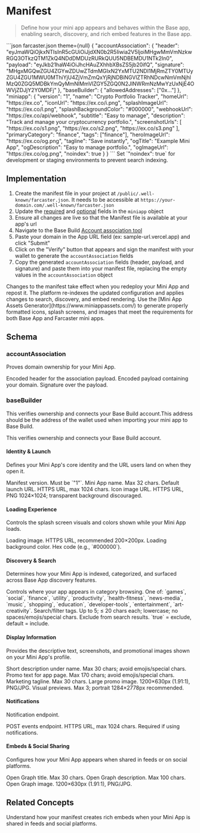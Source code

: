 # Manifest

> Define how your mini app appears and behaves within the Base app, enabling search, discovery, and rich embed features in the Base app.

<Panel>
  ```json farcaster.json theme={null}
  {
    "accountAssociation": {
      "header": "eyJmaWQiOjkxNTIsInR5cGUiOiJjdXN0b2R5Iiwia2V5IjoiMHgwMmVmNzkwRGQ3OTkzQTM1ZkQ4NDdDMDUzRURkQUU5NDBEMDU1NTk2In0",
      "payload": "eyJkb21haW4iOiJhcHAuZXhhbXBsZS5jb20ifQ",
      "signature": "MHgxMGQwZGU4ZGYwZDUwZTdmMGIxN2YxMTU2NDI1MjRmZTY0MTUyZGU4ZGU1MWU0MThiYjU4ZjVmZmQxYjRjNDBiNGVlZTRhNDcwNmVmNjhlMzQ0ZGQ5MDBkYmQyMmNlMmVlZGY5ZGQ0N2JlNWRmNzMwYzUxNjE4OWVjZDJjY2Y0MDFj"
    },
    "baseBuilder": {
      "allowedAddresses": ["0x..."]
    },
    "miniapp": {
      "version": "1",
      "name": "Crypto Portfolio Tracker",
      "homeUrl": "https://ex.co",
      "iconUrl": "https://ex.co/i.png",
      "splashImageUrl": "https://ex.co/l.png",
      "splashBackgroundColor": "#000000",
      "webhookUrl": "https://ex.co/api/webhook",
      "subtitle": "Easy to manage",
      "description": "Track and manage your cryptocurrency portfolio.",
      "screenshotUrls": [
        "https://ex.co/s1.png",
        "https://ex.co/s2.png",
        "https://ex.co/s3.png"
      ],
      "primaryCategory": "finance",
      "tags": ["finance"],
      "heroImageUrl": "https://ex.co/og.png",
      "tagline": "Save instantly",
      "ogTitle": "Example Mini App",
      "ogDescription": "Easy to manage portfolio.",
      "ogImageUrl": "https://ex.co/og.png",
      "noindex": true
    }
  }
  ```

  <Tip>
    Set `"noindex": true` for development or staging environments to prevent search indexing.
  </Tip>
</Panel>

## Implementation

1. Create the manifest file in your project at `/public/.well-known/farcaster.json`. It needs to be accessible at `https://your-domain.com/.well-known/farcaster.json`
2. Update the [required](#accountassociation) and [optional](#display-information) fields in the `miniapp` object
3. Ensure all changes are live so that the Manifest file is available at your app's url
4. Navigate to the Base Build [Account association tool](https://www.base.dev/preview?tab=account)
5. Paste your domain in the App URL field (ex: sample-url.vercel.app) and click "Submit"
6. Click on the "Verify" button that appears and sign the manifest with your wallet to generate the `accountAssociation` fields
7. Copy the generated `accountAssociation` fields (header, payload, and signature) and paste them into your manifest file, replacing the empty values in the `accountAssociation` object

<Warning>
  Changes to the manifest take effect when you redeploy your Mini App and repost it. The platform re-indexes the updated configuration and applies changes to search, discovery, and embed rendering.
</Warning>

<Tip>
  Use the [Mini App Assets Generator](https://www.miniappassets.com/) to generate properly formatted icons, splash screens, and images that meet the requirements for both Base App and Farcaster mini apps.
</Tip>

## Schema

### accountAssociation

Proves domain ownership for your Mini App.

<Card>
  <ParamField path="header" type="string" required>
    Encoded header for the association payload.
  </ParamField>

  <ParamField path="payload" type="string" required>
    Encoded payload containing your domain.
  </ParamField>

  <ParamField path="signature" type="string" required>
    Signature over the payload.
  </ParamField>
</Card>

### baseBuilder

This verifies ownership and connects your Base Build account.This address should be the address of the wallet used when importing your mini app to Base Build.

<Card>
  <ParamField path="allowedAddresses" type="Array of strings" required>
    This verifies ownership and connects your Base Build account.
  </ParamField>
</Card>

#### Identity & Launch

Defines your Mini App's core identity and the URL users land on when they open it.

<Card>
  <ParamField path="version" type="string" required>
    Manifest version. Must be `"1"`.
  </ParamField>

  <ParamField path="name" type="string" required>
    Mini App name. Max 32 chars.
  </ParamField>

  <ParamField path="homeUrl" type="string" required>
    Default launch URL. HTTPS URL, max 1024 chars.
  </ParamField>

  <ParamField path="iconUrl" type="string" required>
    Icon image URL. HTTPS URL, PNG 1024×1024; transparent background discouraged.
  </ParamField>
</Card>

#### Loading Experience

Controls the splash screen visuals and colors shown while your Mini App loads.

<Card>
  <ParamField path="splashImageUrl" type="string" required>
    Loading image. HTTPS URL, recommended 200×200px.
  </ParamField>

  <ParamField path="splashBackgroundColor" type="string" required>
    Loading background color. Hex code (e.g., `#000000`).
  </ParamField>
</Card>

#### Discovery & Search

Determines how your Mini App is indexed, categorized, and surfaced across Base App discovery features.

<Card>
  <ParamField path="primaryCategory" type="string" required>
    Controls where your app appears in category browsing. One of: `games`, `social`, `finance`, `utility`, `productivity`, `health-fitness`, `news-media`, `music`, `shopping`, `education`, `developer-tools`, `entertainment`, `art-creativity`.
  </ParamField>

  <ParamField path="tags" type="string[]" required>
    Search/filter tags. Up to 5; ≤ 20 chars each; lowercase; no spaces/emojis/special chars.
  </ParamField>

  <ParamField path="noindex" type="boolean">
    Exclude from search results. `true` = exclude, default = include.
  </ParamField>
</Card>

#### Display Information

Provides the descriptive text, screenshots, and promotional images shown on your Mini App's profile.

<Card>
  <ParamField path="subtitle" type="string">
    Short description under name. Max 30 chars; avoid emojis/special chars.
  </ParamField>

  <ParamField path="description" type="string">
    Promo text for app page. Max 170 chars; avoid emojis/special chars.
  </ParamField>

  <ParamField path="tagline" type="string">
    Marketing tagline. Max 30 chars.
  </ParamField>

  <ParamField path="heroImageUrl" type="string">
    Large promo image. 1200×630px (1.91:1), PNG/JPG.
  </ParamField>

  <ParamField path="screenshotUrls" type="string[]">
    Visual previews. Max 3; portrait 1284×2778px recommended.
  </ParamField>
</Card>

#### Notifications

Notification endpoint.

<Card>
  <ParamField path="webhookUrl" type="string">
    POST events endpoint. HTTPS URL, max 1024 chars. Required if using notifications.
  </ParamField>
</Card>

#### Embeds & Social Sharing

Configures how your Mini App appears when shared in feeds or on social platforms.

<Card>
  <ParamField path="ogTitle" type="string">
    Open Graph title. Max 30 chars.
  </ParamField>

  <ParamField path="ogDescription" type="string">
    Open Graph description. Max 100 chars.
  </ParamField>

  <ParamField path="ogImageUrl" type="string">
    Open Graph image. 1200×630px (1.91:1), PNG/JPG.
  </ParamField>
</Card>

## Related Concepts

<CardGroup cols={1}>
  <Card title="Embeds and Previews" href="/mini-apps/core-concepts/embeds-and-previews">
    Understand how your manifest creates rich embeds when your Mini App is shared in feeds and social platforms.
  </Card>
</CardGroup>
